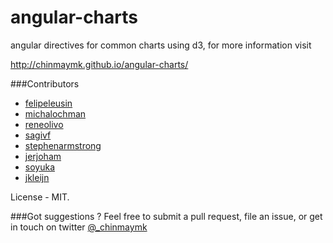 angular-charts
==============

angular directives for common charts using d3, for more information visit

http://chinmaymk.github.io/angular-charts/

###Contributors
* [felipeleusin](https://github.com/felipeleusin)
* [michalochman](https://github.com/michalochman)
* [reneolivo](https://github.com/reneolivo) 
* [sagivf](https://github.com/sagivf)
* [stephenarmstrong](https://github.com/stephenarmstrong)
* [jerjoham](https://github.com/jerjoham)
* [soyuka](https://github.com/soyuka)
* [jkleijn](https://github.com/jkleijn)

License - MIT.

###Got suggestions ?
Feel free to submit a pull request, file an issue, or get in touch on twitter [@_chinmaymk](https://twitter.com/_chinmaymk)

